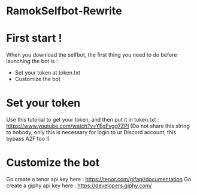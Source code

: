 # RamokSelfbot-Rewrite


# First start !
When you download the selfbot, the first thing you need to do before launching the bot is : 

- Set your token at token.txt
- Customize the bot

 # Set your token 
   
   Use this tutorial to get your token, and then put it in token.txt : https://www.youtube.com/watch?v=YEgFvgg7ZPI
   (Do not share this string to nobody, only this is necessary for login to ur Discord account, this bypass A2F too !)
 # Customize the bot
   
   Go create a tenor api key here : https://tenor.com/gifapi/documentation
   Go create a giphy api key here : https://developers.giphy.com/

   